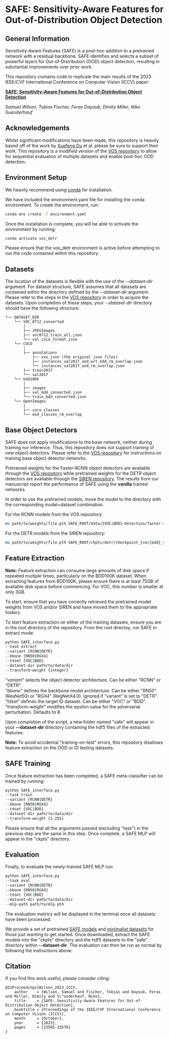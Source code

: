 # SAFE: Sensitivity-Aware Features for Out-of-Distribution Object Detection

## General Information
Sensitivity-Aware Features (SAFE) is a post-hoc addition to a pretrained network with a residual backbone. SAFE identifies and selects a subset of powerful layers for Out-of-Distribution (OOD) object detection, resulting in substantial improvements over prior work.

This repository contains code to replicate the main results of the 2023 IEEE/CVF International Conference on Computer Vision (ICCV) paper:

**[SAFE: Sensitivity-Aware Features for Out-of-Distribution Object Detection](https://openaccess.thecvf.com/content/ICCV2023/html/Wilson_SAFE_Sensitivity-Aware_Features_for_Out-of-Distribution_Object_Detection_ICCV_2023_paper.html)**

*Samuel Wilson, Tobias Fischer, Feras Dayoub, Dimity Miller, Niko Suenderhauf*

## Acknowledgements
Whilst significant modifications have been made, this repository is heavily based off of the work by [Xuefeng Du](https://github.com/d12306) et al. please be sure to support their work. This repository is a modified version of the [VOS repository](https://github.com/deeplearning-wisc/vos) to allow for sequential evaluation of multiple datasets and enable post-hoc OOD detection. 

## Environment Setup
We heavily recommend using [conda](https://docs.conda.io/en/latest/) for installation. 

We have included the environment.yaml file for installing the conda environment. To create the environment, run:
```bash
conda env create -f environment.yaml
```
Once the installation is complete, you will be able to activate the environment by running:
```bash
conda activate vos_detr
```
Please ensure that the vos_detr environment is active before attempting to run the code contained within this repository.

## Datasets
The location of the datasets is flexible with the use of the *--dataset-dir* argument. For dataset structure, SAFE assumes that all datasets are contained within the directory defined by the *--dataset-dir* argument. Please refer to the steps in the [VOS repository](https://github.com/deeplearning-wisc/vos) in order to acquire the datasets. Upon completion of these steps, your *--dataset-dir* directory should have the following structure:
<br>
```
└── DATASET_DIR
	└── VOC_0712_converted
		|
		├── JPEGImages
		├── voc0712_train_all.json
		└── val_coco_format.json
	└── COCO
		|
		├── annotations
			├── xxx.json (the original json files)
			├── instances_val2017_ood_wrt_bdd_rm_overlap.json
			└── instances_val2017_ood_rm_overlap.json
		├── train2017
		└── val2017
	└── bdd100k
		|
		├── images
		├── val_bdd_converted.json
		└── train_bdd_converted.json
	└── OpenImages
		|
		├── coco_classes
		└── ood_classes_rm_overlap
```

## Base Object Detectors
SAFE does not apply modifications to the base network, neither during training nor inference. Thus, this repository does not support training of new object detectors. Please refer to the [VOS repository](https://github.com/deeplearning-wisc/vos) for instructions on training base object detector networks. 

Pretrained weights for the Faster-RCNN object detectors are available through the [VOS repository](https://github.com/deeplearning-wisc/vos) while pretrained weights for the DETR object detectors are available through the [SIREN repository](https://github.com/deeplearning-wisc/siren). The results from our manuscript report the performance of SAFE using the **vanilla** trained networks. 

In order to use the pretrained models, move the model to the directory with the corresponding model+dataset combination. 

For the RCNN models from the VOS repository:
```bash
mv path/to/weights/file.pth SAFE_ROOT/data/{VOC|BDD}-Detection/faster-rcnn/{regnetx_}vanilla/model_final.pth
```

For the DETR models from the SIREN repository:
```bash
mv path/to/weights/file.pth SAFE_ROOT/ckpts/detr/checkpoint_{voc|bdd}_vanilla.pth
```

## Feature Extraction
**Note:** Feature extraction can consume large amounts of disk space if repeated multiple times, particularly on the BDD100K dataset. When extracting features from BDD100K, please ensure there is at least 75GB of available disk space before commencing. For VOC, this number is smaller at only 3GB.

To start, ensure that you have correctly retrieved the pretrained model weights from VOS and/or SIREN and have moved them to the appropriate folders.

To start feature extraction on either of the training datasets, ensure you are in the root directory of the repository. From the root directoy, run SAFE in extract mode:
```bash
python SAFE_interface.py 
--task extract
--variant {RCNN|DETR}
--bbone {RN50|RGX4}
--tdset {VOC|BDD}
--dataset-dir path/to/data/dir
--transform-weight {integer}
```
*"variant"* selects the object detector architecture. Can be either "RCNN" or "DETR". <br>
*"bbone"* defines the backbone model architecture. Can be either "RN50" (ResNet50) or "RGX4" (RegNetX4.0). Ignored if "variant" is set to "DETR". <br>
*"tdset"* defines the target ID dataset. Can be either "VOC" or "BDD". <br>
*"transform-weight"* modifies the epsilon value for the adversarial perturbation. Defaults to 8. <br>

Upon completion of the script, a new folder named "safe" will appear in your **--dataset-dir** directory containing the hdf5 files of the extracted features. 

**Note:** To avoid accidental "training-on-test" errors, this repository disallows feature extraction on the OOD or ID testing datasets.

## SAFE Training
Once feature extraction has been completed, a SAFE meta-classifier can be trained by running:
```bash
python SAFE_interface.py 
--task train
--variant {RCNN|DETR}
--bbone {RN50|RGX4}
--tdset {VOC|BDD}
--dataset-dir path/to/data/dir
--transform-weight {1-255}
```
Please ensure that all the arguments passed (excluding "task") in the previous step are the same in this step. Once complete, a SAFE MLP will appear in the "ckpts" directory.

## Evaluation
Finally, to evaluate the newly-trained SAFE MLP run:
```bash
python SAFE_interface.py 
--task eval
--variant {RCNN|DETR}
--bbone {RN50|RGX4}
--tdset {VOC|BDD}
--dataset-dir path/to/data/dir
--mlp-path path/to/mlp.pth
```

The evaluation metrics will be displayed in the terminal once all datasets have been processed. 

We provide a set of pretrained [SAFE models](https://drive.google.com/file/d/173LOl87UDss2DHDUb9c1GojEuQlN7rXt/view?usp=sharing) and [minimalist datasets](https://drive.google.com/file/d/1qnkjJR6GzC8EL3mKhYLXrHzVD8gA1KQ6/view?usp=sharing) for those just wanting to get started. Once downloaded, extract the SAFE models into the "ckpts" directory and the hdf5 datasets to the "safe" directory within **--dataset-dir**. The evaluation can then be run as normal by following the instructions above.

## Citation ##

If you find this work useful, please consider citing:
```text
@InProceedings{Wilson_2023_ICCV,
	author    = {Wilson, Samuel and Fischer, Tobias and Dayoub, Feras and Miller, Dimity and S\"underhauf, Niko},
	title     = {SAFE: Sensitivity-Aware Features for Out-of-Distribution Object Detection},
	booktitle = {Proceedings of the IEEE/CVF International Conference on Computer Vision (ICCV)},
	month     = {October},
	year      = {2023},
	pages     = {23565-23576}
}
```

